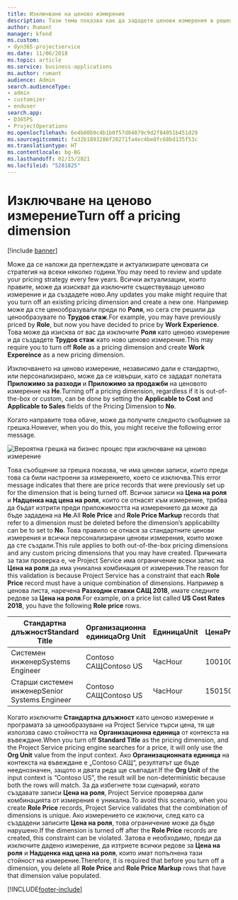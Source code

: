 ```yaml
---
title: Изключване на ценово измерение
description: Тази тема показва как да зададете ценови измерения в решението Project Service.
author: Rumant
manager: kfend
ms.custom:
- dyn365-projectservice
ms.date: 11/06/2018
ms.topic: article
ms.service: business-applications
ms.author: rumant
audience: Admin
search.audienceType:
- admin
- customizer
- enduser
search.app:
- D365PS
- ProjectOperations
ms.openlocfilehash: 6e4b80b9c4b1b0f57d04079c9d2f84051b451d29
ms.sourcegitcommit: fa32b1893286f20271fa4ec4be8fc68bd135f53c
ms.translationtype: HT
ms.contentlocale: bg-BG
ms.lasthandoff: 02/15/2021
ms.locfileid: "5281825"
---
```

# <a name="turn-off-a-pricing-dimension"></a><span data-ttu-id="6ab60-103">Изключване на ценово измерение</span><span class="sxs-lookup"><span data-stu-id="6ab60-103">Turn off a pricing dimension</span></span>

[!include [banner](../includes/psa-now-project-operations.md)]

<span data-ttu-id="6ab60-104">Може да се наложи да преглеждате и актуализирате ценовата си стратегия на всеки няколко години.</span><span class="sxs-lookup"><span data-stu-id="6ab60-104">You may need to review and update your pricing strategy every few years.</span></span> <span data-ttu-id="6ab60-105">Всички актуализации, които правите, може да изискват да изключите съществуващо ценово измерение и да създадете ново.</span><span class="sxs-lookup"><span data-stu-id="6ab60-105">Any updates you make might require that you turn off an existing pricing dimension and create a new one.</span></span> <span data-ttu-id="6ab60-106">Например може да сте ценообразували преди по **Роля**, но сега сте решили да ценообразувате по **Трудов стаж**.</span><span class="sxs-lookup"><span data-stu-id="6ab60-106">For example, you may have previously priced by **Role**, but now you have decided to price by **Work Experience**.</span></span> <span data-ttu-id="6ab60-107">Това може да изисква от вас да изключите **Роля** като ценово измерение и да създадете **Трудов стаж** като ново ценово измерение.</span><span class="sxs-lookup"><span data-stu-id="6ab60-107">This may require you to turn off **Role** as a pricing dimension and create **Work Expereince** as a new pricing dimension.</span></span> 

<span data-ttu-id="6ab60-108">Изключването на ценово измерение, независимо дали е стандартно, или персонализирано, може да се извърши, като се зададат полетата **Приложимо за разходи** и **Приложимо за продажби** на ценовото измерение на **Не**.</span><span class="sxs-lookup"><span data-stu-id="6ab60-108">Turning off a pricing dimension, regardless if it is out-of-the-box or custom, can be done by setting the **Applicable to Cost** and **Applicable to Sales** fields of the Pricing Dimension to **No**.</span></span>

<span data-ttu-id="6ab60-109">Когато направите това обаче, може да получите следното съобщение за грешка.</span><span class="sxs-lookup"><span data-stu-id="6ab60-109">However, when you do this, you might receive the following error message.</span></span>

![Вероятна грешка на бизнес процес при изключване на ценово измерение](media/Business-Process-Error.png)


<span data-ttu-id="6ab60-111">Това съобщение за грешка показва, че има ценови записи, които преди това са били настроени за измерението, което се изключва.</span><span class="sxs-lookup"><span data-stu-id="6ab60-111">This error message indicates that there are price records that were previously set up for the dimension that is being turned off.</span></span> <span data-ttu-id="6ab60-112">Всички записи на **Цена на роля** и **Надценка над цена на роля**, които се отнасят към измерение, трябва да бъдат изтрити преди приложимостта на измерението да може да бъде зададена на **Не**.</span><span class="sxs-lookup"><span data-stu-id="6ab60-112">All **Role Price** and **Role Price Markup** records that refer to a dimension must be deleted before the dimension’s applicability can be to set to **No**.</span></span> <span data-ttu-id="6ab60-113">Това правило се отнася за стандартните ценови измерения и всички персонализирани ценови измерения, които може да сте създали.</span><span class="sxs-lookup"><span data-stu-id="6ab60-113">This rule applies to both out-of-the-box pricing dimensions and any custom pricing dimensions that you may have created.</span></span> <span data-ttu-id="6ab60-114">Причината за тази проверка е, че Project Service има ограничение всеки запис на **Цена на роля** да има уникална комбинация от измерения.</span><span class="sxs-lookup"><span data-stu-id="6ab60-114">The reason for this validation is because Project Service has a constraint that each **Role Price** record must have a unique combination of dimensions.</span></span> <span data-ttu-id="6ab60-115">Например в ценова листа, наречена **Разходни ставки САЩ 2018**, имате следните редове за **Цена на роля**.</span><span class="sxs-lookup"><span data-stu-id="6ab60-115">For example, on a price list called **US Cost Rates 2018**, you have the following **Role price** rows.</span></span> 

| <span data-ttu-id="6ab60-116">Стандартна длъжност</span><span class="sxs-lookup"><span data-stu-id="6ab60-116">Standard Title</span></span>         | <span data-ttu-id="6ab60-117">Организационна единица</span><span class="sxs-lookup"><span data-stu-id="6ab60-117">Org Unit</span></span>    |<span data-ttu-id="6ab60-118">Единица</span><span class="sxs-lookup"><span data-stu-id="6ab60-118">Unit</span></span>   |<span data-ttu-id="6ab60-119">Цена</span><span class="sxs-lookup"><span data-stu-id="6ab60-119">Price</span></span>  |<span data-ttu-id="6ab60-120">Валута</span><span class="sxs-lookup"><span data-stu-id="6ab60-120">Currency</span></span>  |
| -----------------------|-------------|-------|-------|----------|
| <span data-ttu-id="6ab60-121">Системен инженер</span><span class="sxs-lookup"><span data-stu-id="6ab60-121">Systems Engineer</span></span>|<span data-ttu-id="6ab60-122">Contoso САЩ</span><span class="sxs-lookup"><span data-stu-id="6ab60-122">Contoso US</span></span>|<span data-ttu-id="6ab60-123">Час</span><span class="sxs-lookup"><span data-stu-id="6ab60-123">Hour</span></span>| <span data-ttu-id="6ab60-124">100</span><span class="sxs-lookup"><span data-stu-id="6ab60-124">100</span></span>|<span data-ttu-id="6ab60-125">USD</span><span class="sxs-lookup"><span data-stu-id="6ab60-125">USD</span></span>|
| <span data-ttu-id="6ab60-126">Старши системен инженер</span><span class="sxs-lookup"><span data-stu-id="6ab60-126">Senior Systems Engineer</span></span>|<span data-ttu-id="6ab60-127">Contoso САЩ</span><span class="sxs-lookup"><span data-stu-id="6ab60-127">Contoso US</span></span>|<span data-ttu-id="6ab60-128">Час</span><span class="sxs-lookup"><span data-stu-id="6ab60-128">Hour</span></span>| <span data-ttu-id="6ab60-129">150</span><span class="sxs-lookup"><span data-stu-id="6ab60-129">150</span></span>| <span data-ttu-id="6ab60-130">USD</span><span class="sxs-lookup"><span data-stu-id="6ab60-130">USD</span></span>|


<span data-ttu-id="6ab60-131">Когато изключите **Стандартна длъжност** като ценово измерение и програмата за ценообразуване на Project Service търси цена, тя ще използва само стойността на **Организационна единица** от контекста на въвеждане.</span><span class="sxs-lookup"><span data-stu-id="6ab60-131">When you turn off **Standard Title** as the pricing dimension, and the Project Service pricing engine searches for a price, it will only use the **Org Unit** value from the input context.</span></span> <span data-ttu-id="6ab60-132">Ако **Организационната единица** на контекста на въвеждане е „Contoso САЩ“, резултатът ще бъде нееднозначен, защото и двата реда ще съвпадат.</span><span class="sxs-lookup"><span data-stu-id="6ab60-132">If the **Org Unit** of the input context is “Contoso US”, the result will be non-deterministic because both the rows will match.</span></span> <span data-ttu-id="6ab60-133">За да избегнете този сценарий, когато създавате записи **Цена на роля**, Project Service проверява дали комбинацията от измерения е уникална.</span><span class="sxs-lookup"><span data-stu-id="6ab60-133">To avoid this scenario, when you create **Role Price** records, Project Service validates that the combination of dimensions is unique.</span></span> <span data-ttu-id="6ab60-134">Ако измерението се изключи, след като са създадени записите **Цена на роля**, това ограничение може да бъде нарушено.</span><span class="sxs-lookup"><span data-stu-id="6ab60-134">If the dimension is turned off after the **Role Price** records are created, this constraint can be violated.</span></span> <span data-ttu-id="6ab60-135">Затова е необходимо, преди да изключите дадено измерение, да изтриете всички редове за **Цена на роля** и **Надценка над цена на роля**, които имат попълнена тази стойност на измерение.</span><span class="sxs-lookup"><span data-stu-id="6ab60-135">Therefore, it is required that before you turn off a dimension, you delete all **Role Price** and **Role Price Markup** rows that have that dimension value populated.</span></span>



[!INCLUDE[footer-include](../includes/footer-banner.md)]